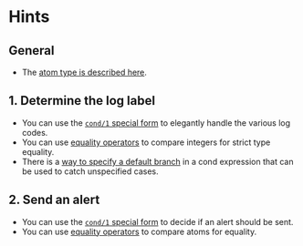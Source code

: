 # Hints

## General

- The [atom type is described here][atom].

## 1. Determine the log label

- You can use the [`cond/1` special form][cond] to elegantly handle the various log codes.
- You can use [equality operators][equality] to compare integers for strict type equality.
- There is a [way to specify a default branch][cond] in a cond expression that can be used to catch unspecified cases.

## 2. Send an alert

- You can use the [`cond/1` special form][cond] to decide if an alert should be sent.
- You can use [equality operators][equality] to compare atoms for equality.

[equality]: https://hexdocs.pm/elixir/Kernel.html#==/2
[atom]: https://hexdocs.pm/elixir/basic-types.html#atoms
[cond]: https://hexdocs.pm/elixir/case-cond-and-if.html#cond
